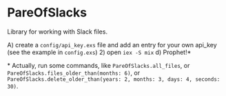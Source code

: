 # PareOfSlacks

Library for working with Slack files.

A) create a `config/api_key.exs` file and add an entry for your own api_key (see the example in `config.exs`)
2) open `iex -S mix`
d) Prophet!\*

\* Actually, run some commands, like `PareOfSlacks.all_files`, or `PareOfSlacks.files_older_than(months: 6)`, or `PareOfSlacks.delete_older_than(years: 2, months: 3, days: 4, seconds: 30)`.
